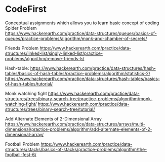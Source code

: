 # CodeFirst
Conceptual assignments which allows you to learn basic concept of coding
Spider Problem	
https://www.hackerearth.com/practice/data-structures/queues/basics-of-queues/practice-problems/algorithm/monk-and-chamber-of-secrets/	

Friends Problem	
https://www.hackerearth.com/practice/data-structures/linked-list/singly-linked-list/practice-problems/algorithm/remove-friends-5/ 

Hash-table:	
https://www.hackerearth.com/practice/data-structures/hash-tables/basics-of-hash-tables/practice-problems/algorithm/statistics-2/	https://www.hackerearth.com/practice/data-structures/hash-tables/basics-of-hash-tables/tutorial/

Monk watching fight
https://www.hackerearth.com/practice/data-structures/trees/binary-search-tree/practice-problems/algorithm/monk-watching-fight/	https://www.hackerearth.com/practice/data-structures/trees/binary-search-tree/tutorial/

Add Alternate Elements of 2-Dimensional Array	
https://www.hackerearth.com/practice/data-structures/arrays/multi-dimensional/practice-problems/algorithm/add-alternate-elements-of-2-dimensional-array/	

Football Problem
https://www.hackerearth.com/practice/data-structures/stacks/basics-of-stacks/practice-problems/algorithm/the-football-fest-6/ 	
